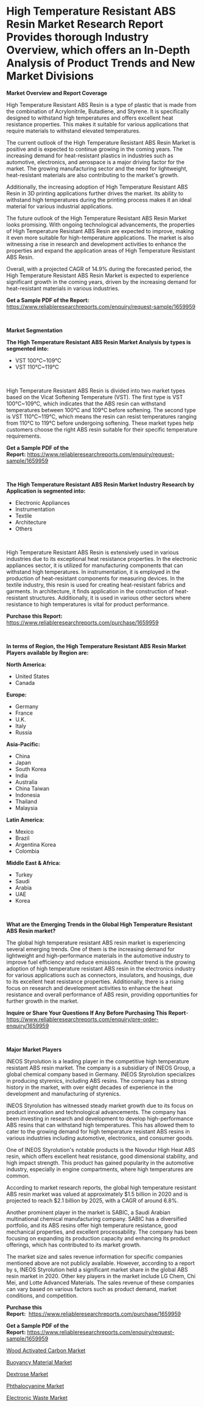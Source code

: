 <p><h1>High Temperature Resistant ABS Resin Market Research Report Provides thorough Industry Overview, which offers an In-Depth Analysis of Product Trends and New Market Divisions</h1></p><p><strong>Market Overview and Report Coverage</strong></p>
<p><p>High Temperature Resistant ABS Resin is a type of plastic that is made from the combination of Acrylonitrile, Butadiene, and Styrene. It is specifically designed to withstand high temperatures and offers excellent heat resistance properties. This makes it suitable for various applications that require materials to withstand elevated temperatures.</p><p>The current outlook of the High Temperature Resistant ABS Resin Market is positive and is expected to continue growing in the coming years. The increasing demand for heat-resistant plastics in industries such as automotive, electronics, and aerospace is a major driving factor for the market. The growing manufacturing sector and the need for lightweight, heat-resistant materials are also contributing to the market's growth.</p><p>Additionally, the increasing adoption of High Temperature Resistant ABS Resin in 3D printing applications further drives the market. Its ability to withstand high temperatures during the printing process makes it an ideal material for various industrial applications.</p><p>The future outlook of the High Temperature Resistant ABS Resin Market looks promising. With ongoing technological advancements, the properties of High Temperature Resistant ABS Resin are expected to improve, making it even more suitable for high-temperature applications. The market is also witnessing a rise in research and development activities to enhance the properties and expand the application areas of High Temperature Resistant ABS Resin.</p><p>Overall, with a projected CAGR of 14.9% during the forecasted period, the High Temperature Resistant ABS Resin Market is expected to experience significant growth in the coming years, driven by the increasing demand for heat-resistant materials in various industries.</p></p>
<p><strong>Get a Sample PDF of the Report:</strong> <a href="https://www.reliableresearchreports.com/enquiry/request-sample/1659959">https://www.reliableresearchreports.com/enquiry/request-sample/1659959</a></p>
<p>&nbsp;</p>
<p><strong>Market Segmentation</strong></p>
<p><strong>The High Temperature Resistant ABS Resin Market Analysis by types is segmented into:</strong></p>
<p><ul><li>VST 100℃~109℃</li><li>VST 110℃~119℃</li></ul></p>
<p>&nbsp;</p>
<p><p>High Temperature Resistant ABS Resin is divided into two market types based on the Vicat Softening Temperature (VST). The first type is VST 100℃~109℃, which indicates that the ABS resin can withstand temperatures between 100℃ and 109℃ before softening. The second type is VST 110℃~119℃, which means the resin can resist temperatures ranging from 110℃ to 119℃ before undergoing softening. These market types help customers choose the right ABS resin suitable for their specific temperature requirements.</p></p>
<p><strong>Get a Sample PDF of the Report:</strong>&nbsp;<a href="https://www.reliableresearchreports.com/enquiry/request-sample/1659959">https://www.reliableresearchreports.com/enquiry/request-sample/1659959</a></p>
<p>&nbsp;</p>
<p><strong>The High Temperature Resistant ABS Resin Market Industry Research by Application is segmented into:</strong></p>
<p><ul><li>Electronic Appliances</li><li>Instrumentation</li><li>Textile</li><li>Architecture</li><li>Others</li></ul></p>
<p>&nbsp;</p>
<p><p>High Temperature Resistant ABS Resin is extensively used in various industries due to its exceptional heat resistance properties. In the electronic appliances sector, it is utilized for manufacturing components that can withstand high temperatures. In instrumentation, it is employed in the production of heat-resistant components for measuring devices. In the textile industry, this resin is used for creating heat-resistant fabrics and garments. In architecture, it finds application in the construction of heat-resistant structures. Additionally, it is used in various other sectors where resistance to high temperatures is vital for product performance.</p></p>
<p><strong>Purchase this Report:</strong>&nbsp; <a href="https://www.reliableresearchreports.com/purchase/1659959">https://www.reliableresearchreports.com/purchase/1659959</a></p>
<p>&nbsp;</p>
<p><strong>In terms of Region, the High Temperature Resistant ABS Resin Market Players available by Region are:</strong></p>
<p>
    <p> <strong> North America: </strong>
        <ul>
            <li>United States</li>
            <li>Canada</li>
        </ul>
        </p> 
    <p> <strong> Europe: </strong>
        <ul>
            <li>Germany</li>
            <li>France</li>
            <li>U.K.</li>
            <li>Italy</li>
            <li>Russia</li>
        </ul>
        </p> 
    <p> <strong> Asia-Pacific: </strong>
        <ul>
            <li>China</li>
            <li>Japan</li>
            <li>South Korea</li>
            <li>India</li>
            <li>Australia</li>
            <li>China Taiwan</li>
            <li>Indonesia</li>
            <li>Thailand</li>
            <li>Malaysia</li>
        </ul>
        </p> 
    <p> <strong> Latin America: </strong>
        <ul>
            <li>Mexico</li>
            <li>Brazil</li>
            <li>Argentina Korea</li>
            <li>Colombia</li>
        </ul>
        </p> 
    <p> <strong> Middle East & Africa: </strong>
        <ul>
            <li>Turkey</li>
            <li>Saudi</li>
            <li>Arabia</li>
            <li>UAE</li>
            <li>Korea</li>
        </ul>
    </p>
    </p>
<p>&nbsp;</p>
<p><strong>What are the Emerging Trends in the Global High Temperature Resistant ABS Resin market?</strong></p>
<p><p>The global high temperature resistant ABS resin market is experiencing several emerging trends. One of them is the increasing demand for lightweight and high-performance materials in the automotive industry to improve fuel efficiency and reduce emissions. Another trend is the growing adoption of high temperature resistant ABS resin in the electronics industry for various applications such as connectors, insulators, and housings, due to its excellent heat resistance properties. Additionally, there is a rising focus on research and development activities to enhance the heat resistance and overall performance of ABS resin, providing opportunities for further growth in the market.</p></p>
<p><strong>Inquire or Share Your Questions If Any Before Purchasing This Report</strong>- <a href="https://www.reliableresearchreports.com/enquiry/pre-order-enquiry/1659959">https://www.reliableresearchreports.com/enquiry/pre-order-enquiry/1659959</a></p>
<p>&nbsp;</p>
<p><strong>Major Market Players</strong></p>
<p><p>INEOS Styrolution is a leading player in the competitive high temperature resistant ABS resin market. The company is a subsidiary of INEOS Group, a global chemical company based in Germany. INEOS Styrolution specializes in producing styrenics, including ABS resins. The company has a strong history in the market, with over eight decades of experience in the development and manufacturing of styrenics.</p><p>INEOS Styrolution has witnessed steady market growth due to its focus on product innovation and technological advancements. The company has been investing in research and development to develop high-performance ABS resins that can withstand high temperatures. This has allowed them to cater to the growing demand for high temperature resistant ABS resins in various industries including automotive, electronics, and consumer goods.</p><p>One of INEOS Styrolution's notable products is the Novodur High Heat ABS resin, which offers excellent heat resistance, good dimensional stability, and high impact strength. This product has gained popularity in the automotive industry, especially in engine compartments, where high temperatures are common.</p><p>According to market research reports, the global high temperature resistant ABS resin market was valued at approximately $1.5 billion in 2020 and is projected to reach $2.1 billion by 2025, with a CAGR of around 6.8%.</p><p>Another prominent player in the market is SABIC, a Saudi Arabian multinational chemical manufacturing company. SABIC has a diversified portfolio, and its ABS resins offer high temperature resistance, good mechanical properties, and excellent processability. The company has been focusing on expanding its production capacity and enhancing its product offerings, which has contributed to its market growth.</p><p>The market size and sales revenue information for specific companies mentioned above are not publicly available. However, according to a report by s, INEOS Styrolution held a significant market share in the global ABS resin market in 2020. Other key players in the market include LG Chem, Chi Mei, and Lotte Advanced Materials. The sales revenue of these companies can vary based on various factors such as product demand, market conditions, and competition.</p></p>
<p><strong>Purchase this Report:</strong>&nbsp;&nbsp;<a href="https://www.reliableresearchreports.com/purchase/1659959">https://www.reliableresearchreports.com/purchase/1659959</a></p>
<p></p>
<p><strong>Get a Sample PDF of the Report:</strong>&nbsp;<a href="https://www.reliableresearchreports.com/enquiry/request-sample/1659959">https://www.reliableresearchreports.com/enquiry/request-sample/1659959</a></p>
<p><p><a href="https://medium.com/@waltercruz6g/wood-activated-carbon-market-size-and-market-trends-complete-industry-overview-2023-to-2030-61971336c17d">Wood Activated Carbon Market</a></p><p><a href="https://medium.com/@dessiefadel/buoyancy-material-market-report-reveals-the-latest-trends-and-growth-opportunities-of-this-market-f0f40e8d12ac">Buoyancy Material Market</a></p><p><a href="https://medium.com/@jamesday5g/dextrose-market-size-market-outlook-and-market-forecast-2023-to-2030-5f2664ecdc27">Dextrose Market</a></p><p><a href="https://medium.com/@marcellakin2023/phthalocyanine-market-trends-and-market-analysis-forecasted-for-period-2023-2030-f34493df5f0b">Phthalocyanine Market</a></p><p><a href="https://medium.com/@raymondgray765/electronic-waste-market-insights-into-market-cagr-market-trends-and-growth-strategies-dd4a92048953">Electronic Waste Market</a></p></p>